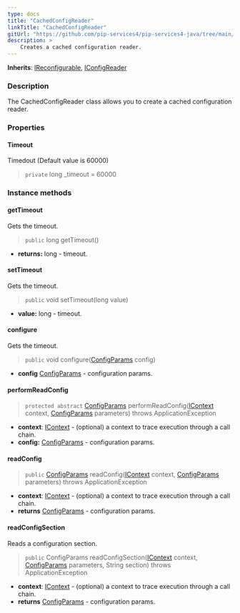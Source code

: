```yaml
---
type: docs
title: "CachedConfigReader"
linkTitle: "CachedConfigReader"
gitUrl: "https://github.com/pip-services4/pip-services4-java/tree/main/pip-services4-config-java"
description: >
    Creates a cached configuration reader.
---
```


**Inherits**: [IReconfigurable](../../../components/config/ireconfigurable), [IConfigReader](../iconfig_reader)

### Description

The CachedConfigReader class allows you to create a cached configuration reader.


### Properties

#### Timeout
Timedout (Default value is 60000)
> `private` long _timeout = 60000

### Instance methods

#### getTimeout
Gets the timeout.

> `public` long getTimeout()

- **returns:** long - timeout.

#### setTimeout
Gets the timeout.

> `public` void setTimeout(long value)

- **value:** long - timeout.

#### configure
Gets the timeout.

> `public` void configure([ConfigParams](../../../components/config/config_params) config)

- **config** [ConfigParams](../../../components/config/config_params) - configuration params.

#### performReadConfig

> `protected abstract` [ConfigParams](../../../components/config/config_params) performReadConfig([IContext](../../../components/context/icontext) context, [ConfigParams](../../../components/config/config_params) parameters) throws ApplicationException

- **context**: [IContext](../../../components/context/icontext) - (optional) a context to trace execution through a call chain.
- **config:** [ConfigParams](../../../components/config/config_params) - configuration params.

#### readConfig

> `public` [ConfigParams](../../../components/config/config_params) readConfig([IContext](../../../components/context/icontext) context, [ConfigParams](../../../components/config/config_params) parameters) throws ApplicationException

- **context**: [IContext](../../../components/context/icontext) - (optional) a context to trace execution through a call chain.
- **returns** [ConfigParams](../../../components/config/config_params) - configuration params.

#### readConfigSection
Reads a configuration section.

> `public` ConfigParams readConfigSection([IContext](../../../components/context/icontext) context, [ConfigParams](../../../components/config/config_params) parameters, String section) throws ApplicationException

- **context**: [IContext](../../../components/context/icontext) - (optional) a context to trace execution through a call chain.
- **returns** [ConfigParams](../../../components/config/config_params) - configuration params.
